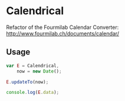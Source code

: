 Calendrical
===========

Refactor of the Fourmilab Calendar Converter:
http://www.fourmilab.ch/documents/calendar/

Usage
-----

```javascript
var E = Calendrical,
    now = new Date();

E.updateTo(now);

console.log(E.data);
```